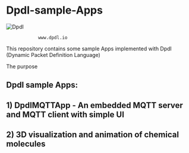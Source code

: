 # Dpdl-sample-Apps

![Dpdl](https://www.dpdl.io/images/dpdl-io.png)

				www.dpdl.io
				


This repository contains some sample Apps implemented with Dpdl (Dynamic Packet Definition Language)

The purpose 


## Dpdl sample Apps:

## 1) DpdlMQTTApp - An embedded MQTT server and MQTT client with simple UI

## 2) 3D visualization and animation of chemical molecules








